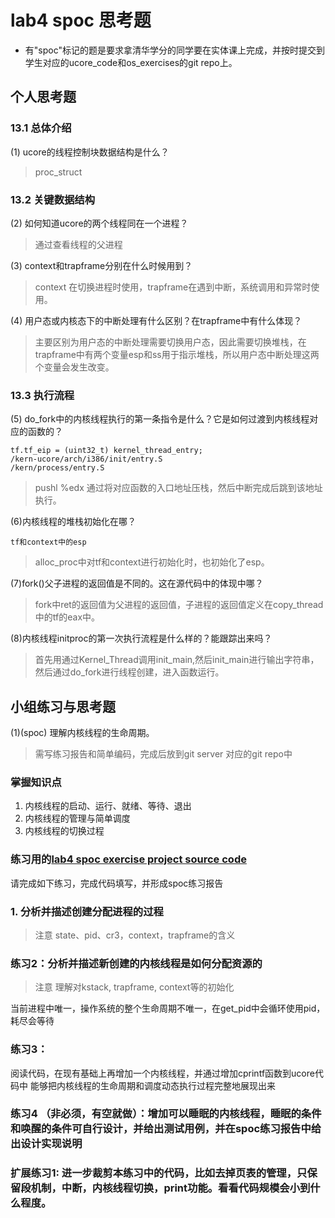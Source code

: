 # lab4 spoc 思考题

- 有"spoc"标记的题是要求拿清华学分的同学要在实体课上完成，并按时提交到学生对应的ucore_code和os_exercises的git repo上。

## 个人思考题

### 13.1 总体介绍

(1) ucore的线程控制块数据结构是什么？
> proc_struct

### 13.2 关键数据结构

(2) 如何知道ucore的两个线程同在一个进程？
> 通过查看线程的父进程

(3) context和trapframe分别在什么时候用到？
> context 在切换进程时使用，trapframe在遇到中断，系统调用和异常时使用。

(4) 用户态或内核态下的中断处理有什么区别？在trapframe中有什么体现？
> 主要区别为用户态的中断处理需要切换用户态，因此需要切换堆栈，在trapframe中有两个变量esp和ss用于指示堆栈，所以用户态中断处理这两个变量会发生改变。

### 13.3 执行流程

(5) do_fork中的内核线程执行的第一条指令是什么？它是如何过渡到内核线程对应的函数的？
```
tf.tf_eip = (uint32_t) kernel_thread_entry;
/kern-ucore/arch/i386/init/entry.S
/kern/process/entry.S
```
> pushl %edx 通过将对应函数的入口地址压栈，然后中断完成后跳到该地址执行。

(6)内核线程的堆栈初始化在哪？
```
tf和context中的esp
```
> alloc_proc中对tf和context进行初始化时，也初始化了esp。

(7)fork()父子进程的返回值是不同的。这在源代码中的体现中哪？
> fork中ret的返回值为父进程的返回值，子进程的返回值定义在copy_thread中的tf的eax中。

(8)内核线程initproc的第一次执行流程是什么样的？能跟踪出来吗？
> 首先用通过Kernel_Thread调用init_main,然后init_main进行输出字符串，然后通过do_fork进行线程创建，进入函数运行。

## 小组练习与思考题

(1)(spoc) 理解内核线程的生命周期。

> 需写练习报告和简单编码，完成后放到git server 对应的git repo中

### 掌握知识点
1. 内核线程的启动、运行、就绪、等待、退出
2. 内核线程的管理与简单调度
3. 内核线程的切换过程

### 练习用的[lab4 spoc exercise project source code](https://github.com/chyyuu/ucore_lab/tree/master/related_info/lab4/lab4-spoc-discuss)


请完成如下练习，完成代码填写，并形成spoc练习报告

### 1. 分析并描述创建分配进程的过程

> 注意 state、pid、cr3，context，trapframe的含义

### 练习2：分析并描述新创建的内核线程是如何分配资源的

> 注意 理解对kstack, trapframe, context等的初始化


当前进程中唯一，操作系统的整个生命周期不唯一，在get_pid中会循环使用pid，耗尽会等待

### 练习3：

阅读代码，在现有基础上再增加一个内核线程，并通过增加cprintf函数到ucore代码中
能够把内核线程的生命周期和调度动态执行过程完整地展现出来

### 练习4 （非必须，有空就做）：增加可以睡眠的内核线程，睡眠的条件和唤醒的条件可自行设计，并给出测试用例，并在spoc练习报告中给出设计实现说明

### 扩展练习1: 进一步裁剪本练习中的代码，比如去掉页表的管理，只保留段机制，中断，内核线程切换，print功能。看看代码规模会小到什么程度。

